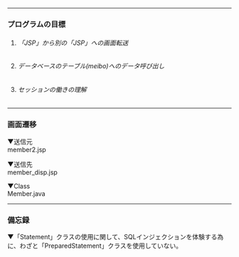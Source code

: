 - - -
### プログラムの目標
1. ###### 「JSP」から別の「JSP」への画面転送
2. ###### データベースのテーブル(meibo)へのデータ呼び出し
3. ###### セッションの働きの理解
- - -
### 画面遷移

▼送信元  
member2.jsp

▼送信先  
member_disp.jsp

▼Class  
Member.java

- - -

### 備忘録
▼「Statement」クラスの使用に関して、SQLインジェクションを体験する為に、わざと「PreparedStatement」クラスを使用していない。